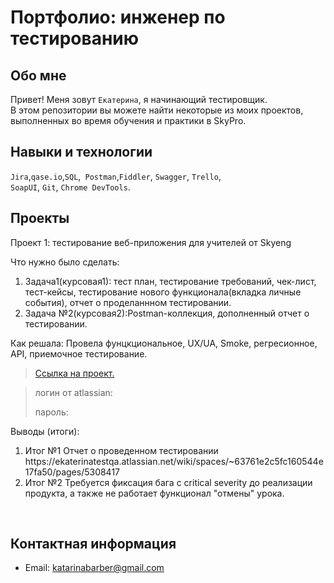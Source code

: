 # Портфолио: инженер по тестированию

## Обо мне 

Привет! Меня зовут ``Екатерина``, я начинающий тестировщик. <br>
В этом репозитории вы можете найти некоторые из моих проектов, выполненных во время обучения и практики в SkyPro.
<br>

## Навыки и технологии
``Jira``,``qase.io``,``SQL``,`` Postman``,``Fiddler``, ``Swagger``, ``Trello``, <br>
``SoapUI``, ``Git``, ``Chrome DevTools``.




## Проекты

<p> Проект 1: тестирование веб-приложения для учителей от Skyeng</p>
<p>Что нужно было сделать:<p>
<ol>
  <li>Задача1(курсовая1): тест план, тестирование требований, чек-лист, тест-кейсы, тестирование нового функционала(вкладка личные события), отчет о проделаннном тестировании.</li>
  <li>Задача №2(курсовая2):Postman-коллекция, дополненный отчет о тестировании.</li>
</ol>

<p>Как решала: Провела фунцкциональное, UX/UA, Smoke, регресионное, API, приемочное тестирование.<p>

> <a href="https://ekaterinatestqa.atlassian.net/l/cp/Czm6ddmv">Ссылка на проект.</a>
  
> <p> логин от atlassian:  </p>
> <p> пароль:  </p>
 
 <p>Выводы (итоги):<p>
<ol>
  <li>Итог №1 Отчет о проведенном тестировании https://ekaterinatestqa.atlassian.net/wiki/spaces/~63761e2c5fc160544e17fa50/pages/5308417 </li>
  <li>Итог №2 Требуется фиксация бага с critical severity до реализации продукта, а также не работает функционал "отмены" урока.</li>
</ol>


<br> 






## Контактная информация
- Email: katarinabarber@gmail.com

